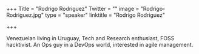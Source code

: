 ﻿+++
Title = "Rodrigo Rodriguez"
Twitter = ""
image = "Rodrigo-Rodriguez.jpg"
type = "speaker"
linktitle = "Rodrigo Rodriguez"

+++

Venezuelan living in Uruguay, Tech and Research enthusiast, FOSS hacktivist. An Ops guy in a DevOps world, interested in agile management. 
